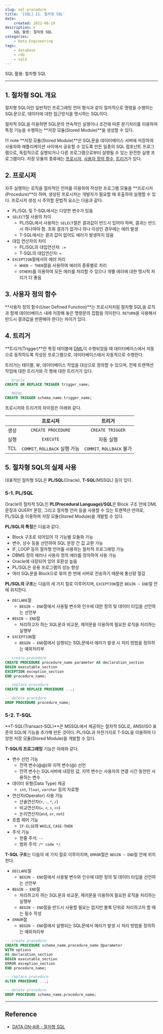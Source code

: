 ```yaml
---
slug: sql-procedure
title: '[SQL] 11. 절차형 SQL'
date:
    created: 2022-08-19
description: >
    SQL 활용: 절차형 SQL
categories:
    - Data Engineering
tags:
    - database
    - rdb
    - sqld
---
```


SQL 활용: 절차형 SQL  

<!-- more -->

---

## 1. 절차형 SQL 개요

절차형 SQL이란 일반적인 프로그래밍 언어 형식과 같이 절차적으로 명령을 수행하는 SQL문으로, 데이터에 대한 접근방식을 명시하는 SQL이다.  

절차적 SQL을 이용하면 SQL문의 연속적인 실행이나 조건에 따른 분기처리를 이용하여 특정 기능을 수행하는 **저장 모듈(Stored Module)**을 생성할 수 있다.  

!!! note
    **저장 모듈(Stored Module)**은 SQL문을 데이터베이스 서버에 저장하여 사용자와 애플리케이션 사이에서 공유할 수 있도록 만든 일종의 SQL 컴포넌트 프로그램으로, 독립적으로 실행되거나 다른 프로그램으로부터 실행될 수 있는 완전한 실행 프로그램이다. 저장 모듈의 종류에는 [프로시저](#2-프로시저), [사용자 정의 함수](#3-사용자-정의-함수), [트리거](#4-트리거)가 있다.  

## 2. 프로시저

자주 실행하는 로직을 절차적인 언어를 이용하여 작성한 프로그램 모듈을 **프로시저(Procedure)**라 하며, 생성된 프로시저는 개발자가 필요할 때 호출하여 실행할 수 있다. 프로시저 생성 시 주의할 문법적 요소는 다음과 같다.  

- PL/SQL 및 T-SQL에서는 다양한 변수가 있음
- `SELECT`절 사용의 차이
    - PL/SQL에서 사용하는 `SELECT`절은 결과값이 반드시 있어야 하며, 결과는 반드시 하나여야 함. 조회 결과가 없거나 하나 이상인 경우에는 에러 발생
    - T-SQL에서는 결과 값이 없어도 에러가 발생하지 않음
- 대입 연산자의 차이
    - PL/SQL의 대입연산자: `:=`
    - T-SQL의 대입연산자: `=`
- `EXCEPTION`절에서의 에러 처리
    - `WHEN ~ THEN`절을 사용하여 에러의 종류별로 처리
    - `OTHERS`를 이용하여 모든 에러를 처리할 수 있으나 개별 에러에 대한 명시적 처리가 더 좋음

## 3. 사용자 정의 함수

**사용자 정의 함수(User Defined Function)**는 프로시저처럼 절차형 SQL을 로직과 함께 데이터베이스 내에 저장해 놓은 명령문의 집합을 의미한다. `RETURN`을 사용해서 반드시 결과값을 반환해야 한다는 차이가 있다.  

## 4. 트리거

**트리거(Trigger)**란 특정 테이블에 [DML](./2022-08-11-relational_database.md/#3-dml)이 수행되었을 때 데이터베이스에서 자동으로 동작하도록 작성된 프로그램으로, 데이터베이스에서 자동적으로 수행한다.  

트리거는 테이블, 뷰, 데이터베이스 작업을 대상으로 정의할 수 있으며, 전체 트랜잭션 작업에 대한 트리거와 각 행에 대한 트리거가 있다.  

```sql
-- Oracle
CREATE OR REPLACE TRIGGER trigger_name;

-- MSSQL
CREATE TRIGGER schema_name.trigger_name;
```

프로시저와 트리거의 차이점은 아래와 같다.  

|       |            프로시저            |          트리거           |
| :---: | :----------------------------: | :-----------------------: |
| 생성  |       `CREATE PROCEDURE`       |     `CREATE TRIGGER`      |
| 실행  |           `EXECUTE`            |         자동 실행         |
|  TCL  | `COMMIT`, `ROLLBACK` 실행 가능 | `COMMIT`, `ROLLBACK` 불가 |

## 5. 절차형 SQL의 실제 사용

대표적인 절차형 SQL은 **PL/SQL**(Oracle), **T-SQL**(MSSQL) 등이 있다.  

### 5-1. PL/SQL

Oracle의 절차적 SQL인 **PL(Procedural Language)/SQL**은 Block 구조 안에 DML 문장과 QUERY 문장, 그리고 절차형 언어 등을 사용할 수 있는 트랜잭션 언어로, PL/SQL을 이용하여 저장 모듈(Stored Module)을 개발할 수 있다.  

**PL/SQL의 특징**은 다음과 같다.  

- Block 구조로 되어있어 각 기능별 모듈화 가능
- 변수, 상수 등을 선언하여 SQL 문장 간 값 교환 가능
- IF, LOOP 등의 절차형 언어를 사용하는 절차적 프로그래밍 가능
- DBMS 정의 에러나 사용자 정의 에러를 정의하여 사용 가능
- Oracle에 내장되어 있어 호환성 높음
- PL/SQL은 응용 프로그램의 성능 향상
- 여러 SQL문을 Block으로 묶어 한 번에 서버로 전송하기 때문에 통신량 절감

**PL/SQL의 구조**는 다음의 세 가지 절로 이루어지며, `EXCEPTION`절은 `BEGIN ~ END`절 안에 위치한다.  

- `DECLARE`절
    - `BEGIN ~ END`절에서 사용될 변수와 인수에 대한 정의 및 데이터 타입을 선언하는 선언부
- `BEGIN ~ END`절
    - 처리하고자 하는 SQL문과 비교문, 제어문을 이용하여 필요한 로직을 처리하는 실행부
- `EXCEPTION`절
    - `BEGIN ~ END`절에서 실행되는 SQL문에서 에러가 발생 시 처리 방법을 정의하는 예외처리부

```sql
-- create procedure
CREATE PROCEDURE procedure_name parameter AS declaration_section
BEGIN executable_section
EXCEPTION exception_section
END procedure_name;

-- replace procedure
CREATE OR REPLACE PROCEDURE ...;

-- delete procedure
DROP PROCEDURE procedure_name;
```

### 5-2. T-SQL

**T-SQL(Transact-SQL)**은 MSSQL에서 제공하는 절차적 SQL로, ANSI/ISO 표준의 SQL에 기능을 추가해 만든 것이다. PL/SQL과 마찬가지로 T-SQL을 이용하여 다양한 저장 모듈(Stored Module)을 개발할 수 있다.  

**T-SQL의 프로그래밍** 기능은 아래와 같다.  

- 변수 선언 기능
    - 전역 변수(@@)와 지역 변수(@) 선언
    - 전역 변수는 SQL서버에 내장된 값, 지역 변수는 사용자의 연결 시간 동안만 사용하는 변수
- 데이터 유형(Data Type) 제공
    - `int`, `float`, `varchar` 등의 자료형
- 연산자(Operator) 사용 가능
    - 산술연산자(`+`, `-`, `*`, `/`)
    - 비교연산자(`=`, `<`, `>`, `<>`)
    - 논리연산자(`and`, `or`, `not`)
- 흐름 제어 기능
    - `IF-ELSE`와 `WHILE`, `CASE-THEN`
- 주석 기능
    - 한줄 주석: `--`
    - 범위 주석: `/* code */`

**T-SQL 구조**는 다음의 세 가지 절로 이루어지며, `ERROR`절은 `BEGIN ~ END`절 안에 위치한다.  

- `DECLARE`절
    - `BEGIN ~ END`절에서 사용될 변수와 인수에 대한 정의 및 데이터 타입을 선언하는 선언부
- `BEGIN ~ END`절
    - 처리하고자 하는 SQL문과 비교문, 제어문을 이용하여 필요한 로직을 처리하는 실행부
    - `BEGIN ~ END`절을 반드시 사용할 필요는 없지만 블록 단위로 처리하고자 할 때는 필수 작성
- `ERROR`절
    - `BEGIN ~ END`절에서 실행되는 SQL문에서 에러가 발생 시 처리 방법을 정의하는 예외처리부

```sql
-- create procedure
CREATE PROCEDURE schema_name.procedure_name @parameter
WITH options
AS declaration_section
BEGIN executable_section
ERROR exception_section
END procedure_name;

-- replace procedure
ALTER PROCEDURE ...;

-- delete procedure
DROP PROCEDURE schema_name.procedure_name;
```

---
## Reference
- [DATA ON-AIR - 절차형 SQL](https://dataonair.or.kr/db-tech-reference/d-guide/sql/?pageid=3&mod=document&uid=353)
